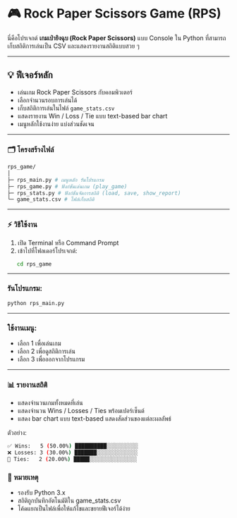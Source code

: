 # 🎮 Rock Paper Scissors Game (RPS)

นี่คือโปรเจกต์ **เกมเป่ายิงฉุบ (Rock Paper Scissors)** แบบ Console ใน Python ที่สามารถเก็บสถิติการเล่นเป็น CSV และแสดงรายงานสถิติแบบสวย ๆ

---

## 💡 ฟีเจอร์หลัก
- เล่นเกม Rock Paper Scissors กับคอมพิวเตอร์
- เลือกจำนวนรอบการเล่นได้
- เก็บสถิติการเล่นในไฟล์ `game_stats.csv`
- แสดงรายงาน Win / Loss / Tie แบบ text-based bar chart
- เมนูหลักใช้งานง่าย แบ่งส่วนชัดเจน

---

### 🗂️ โครงสร้างไฟล์

``` bash
rps_game/
│
├─ rps_main.py # เมนูหลัก รันโปรแกรม
├─ rps_game.py # ฟังก์ชันเล่นเกม (play_game)
├─ rps_stats.py # ฟังก์ชันจัดการสถิติ (load, save, show_report)
└─ game_stats.csv # ไฟล์เก็บสถิติ

```
---

### ⚡ วิธีใช้งาน

1. เปิด Terminal หรือ Command Prompt
2. เข้าไปที่โฟลเดอร์โปรเจกต์:
```bash
   cd rps_game
```
---

### รันโปรแกรม:
```bash
python rps_main.py
```

---

### ใช้งานเมนู:

- เลือก 1 เพื่อเล่นเกม
- เลือก 2 เพื่อดูสถิติการเล่น
- เลือก 3 เพื่อออกจากโปรแกรม

---

### 📊 รายงานสถิติ

- แสดงจำนวนเกมทั้งหมดที่เล่น
- แสดงจำนวน Wins / Losses / Ties พร้อมเปอร์เซ็นต์
- แสดง bar chart แบบ text-based แสดงสัดส่วนของแต่ละผลลัพธ์

ตัวอย่าง:

``` bash
✅ Wins:   5 (50.00%) ██████████░░░░░░░░░░
❌ Losses: 3 (30.00%) ███████░░░░░░░░░░░░░
🤝 Ties:   2 (20.00%) █████░░░░░░░░░░░░░░░
```

### 📝 หมายเหตุ

- รองรับ Python 3.x
- สถิติถูกบันทึกอัตโนมัติใน game_stats.csv
- โค้ดแยกเป็นไฟล์เพื่อให้แก้ไขและขยายฟีเจอร์ได้ง่าย
